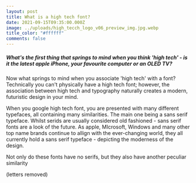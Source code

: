 ```yaml
---
layout: post
title: What is a high tech font?
date: 2021-09-15T09:35:00.000Z
image: ../uploads/high_tecch_logo_v06_preview_img.jpg.webp
title_color: "#ffffff"
comments: false
---
```

##### What's the first thing that springs to mind when you think 'high tech' - is it the latest apple iPhone, your favourite computer or an OLED TV?

Now what springs to mind when you associate 'high tech' with a font? Technically you can't physically have a high tech font; however, the association between high tech and typography naturally creates a modern, futuristic design in your mind.

When you google high tech font, you are presented with many different typefaces, all containing many similarities. The main one being a sans serif typeface. Whilst serids are usually considered old fashioned - sans serif fonts are a look of the future. As apple, MIcrosoft, Windows and many other top name brands continue to allign with the ever-changing world, they all currently hold a sans serif typeface - depicting the moderness of the design.

Not only do these fonts have no serifs, but they also have another peculiar similarity 

(letters removed)